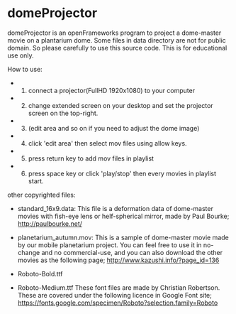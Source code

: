 # domeProjector
domeProjector is an openFrameworks program to project a dome-master movie on a plantarium dome.
Some files in data directory are not for public domain. So please carefully to use this source code.
This is for educational use only.

How to use:<br>
- 1. connect a projector(FullHD 1920x1080) to your computer
- 2. change extended screen on your desktop and set the projector screen on the top-right.
- 3. (edit area and so on if you need to adjust the dome image)
- 4. click 'edit area' then select mov files using allow keys.
- 5. press return key to add mov files in playlist
- 6. press space key or click 'play/stop' then every movies in playlist start.

other copyrighted files:<br>
- standard_16x9.data:
This file is a deformation data of dome-master movies with fish-eye lens or helf-spherical mirror, made by Paul Bourke;  http://paulbourke.net/

- planetarium_autumn.mov:
This is a sample of dome-master movie made by our mobile planetarium project. You can feel free to use it in no-change and no commercial-use, and you can also download the other movies as the following page; http://www.kazushi.info/?page_id=136

- Roboto-Bold.ttf
- Roboto-Medium.ttf
These font files are made by Christian Robertson. These are covered under the following licence in Google Font site; https://fonts.google.com/specimen/Roboto?selection.family=Roboto
